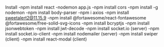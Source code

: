 Install
-npm install react
-nodemon app.js
-npm install cors
-npm install -g nodemon
-npm install body-parser
-npm i axios
-npm install sweetalert2@11.15.9
-npm install @fortawesome/react-fontawesome @fortawesome/free-solid-svg-icons
-npm install bcryptjs
-npm install jsonwebtoken
-npm install jwt-decode
-npm install socket.io (server)
-npm install socket.io-client
-npm install nodemailer (server)
-npm install swiper (client)
-npm install react-modal (client)
